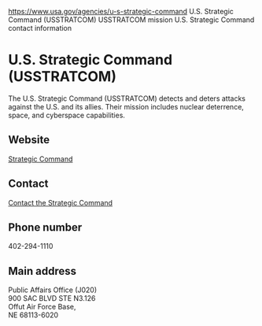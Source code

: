 

https://www.usa.gov/agencies/u-s-strategic-command
U.S. Strategic Command (USSTRATCOM)
USSTRATCOM mission
U.S. Strategic Command contact information

U.S. Strategic Command (USSTRATCOM)
===================================

The U.S. Strategic Command (USSTRATCOM) detects and deters attacks against the U.S. and its allies. Their mission includes nuclear deterrence, space, and cyberspace capabilities.

Website
-------

[Strategic Command](http://www.stratcom.mil)

Contact
-------

[Contact the Strategic Command](https://www.stratcom.mil/Contact)

Phone number
------------

402-294-1110

Main address
------------

Public Affairs Office (J020)  
900 SAC BLVD STE N3.126  
Offut Air Force Base,  
NE 68113-6020
